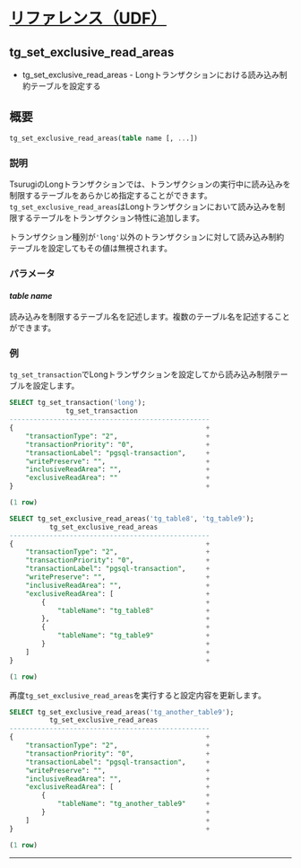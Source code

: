 # [リファレンス（UDF）](../udf_reference.md)

## tg_set_exclusive_read_areas

- tg_set_exclusive_read_areas - Longトランザクションにおける読み込み制約テーブルを設定する

## 概要

```sql
tg_set_exclusive_read_areas(table name [, ...])
```

### 説明

TsurugiのLongトランザクションでは、トランザクションの実行中に読み込みを制限するテーブルをあらかじめ指定することができます。`tg_set_exclusive_read_areas`はLongトランザクションにおいて読み込みを制限するテーブルをトランザクション特性に追加します。

トランザクション種別が`'long'`以外のトランザクションに対して読み込み制約テーブルを設定してもその値は無視されます。

### パラメータ

#### *table name*

読み込みを制限するテーブル名を記述します。複数のテーブル名を記述することができます。

### 例

`tg_set_transaction`でLongトランザクションを設定してから読み込み制限テーブルを設定します。

```sql
SELECT tg_set_transaction('long');
              tg_set_transaction
--------------------------------------------------
{                                                +
    "transactionType": "2",                      +
    "transactionPriority": "0",                  +
    "transactionLabel": "pgsql-transaction",     +
    "writePreserve": "",                         +
    "inclusiveReadArea": "",                     +
    "exclusiveReadArea": ""                      +
}                                                +

(1 row)

SELECT tg_set_exclusive_read_areas('tg_table8', 'tg_table9');
          tg_set_exclusive_read_areas
--------------------------------------------------
{                                                +
    "transactionType": "2",                      +
    "transactionPriority": "0",                  +
    "transactionLabel": "pgsql-transaction",     +
    "writePreserve": "",                         +
    "inclusiveReadArea": "",                     +
    "exclusiveReadArea": [                       +
        {                                        +
            "tableName": "tg_table8"             +
        },                                       +
        {                                        +
            "tableName": "tg_table9"             +
        }                                        +
    ]                                            +
}                                                +

(1 row)
```

再度`tg_set_exclusive_read_areas`を実行すると設定内容を更新します。

```sql
SELECT tg_set_exclusive_read_areas('tg_another_table9');
          tg_set_exclusive_read_areas
--------------------------------------------------
{                                                +
    "transactionType": "2",                      +
    "transactionPriority": "0",                  +
    "transactionLabel": "pgsql-transaction",     +
    "writePreserve": "",                         +
    "inclusiveReadArea": "",                     +
    "exclusiveReadArea": [                       +
        {                                        +
            "tableName": "tg_another_table9"     +
        }                                        +
    ]                                            +
}                                                +

(1 row)
```

---
